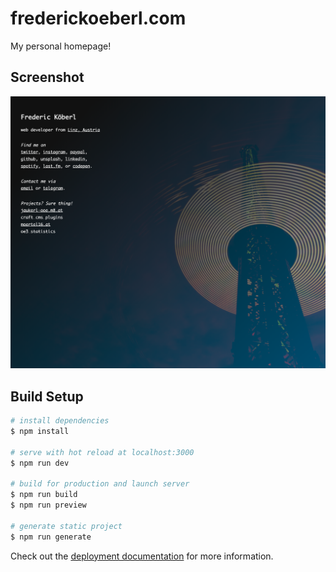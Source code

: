 # frederickoeberl.com
My personal homepage!

## Screenshot
![Screenshot of frederickoeberl.comn](screenshot.png)

## Build Setup

```bash
# install dependencies
$ npm install

# serve with hot reload at localhost:3000
$ npm run dev

# build for production and launch server
$ npm run build
$ npm run preview

# generate static project
$ npm run generate
```

Check out the [deployment documentation](https://nuxt.com/docs/getting-started/deployment) for more information.
